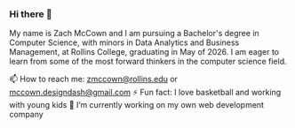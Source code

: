 ### Hi there 👋


My name is Zach McCown and I am pursuing a Bachelor's degree in Computer Science, with minors in Data Analytics and Business Management, at Rollins College, graduating in May of 2026. I am eager to learn from some of the most forward thinkers in the computer science field.

📫 How to reach me: zmccown@rollins.edu or mccown.designdash@gmail.com 
⚡ Fun fact: I love basketball and working with young kids
🔭 I’m currently working on my own web development company


